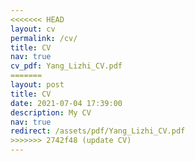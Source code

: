 ```yaml
---
<<<<<<< HEAD
layout: cv
permalink: /cv/
title: CV
nav: true
cv_pdf: Yang_Lizhi_CV.pdf
=======
layout: post
title: CV
date: 2021-07-04 17:39:00
description: My CV
nav: true
redirect: /assets/pdf/Yang_Lizhi_CV.pdf
>>>>>>> 2742f48 (update CV)
---
```

